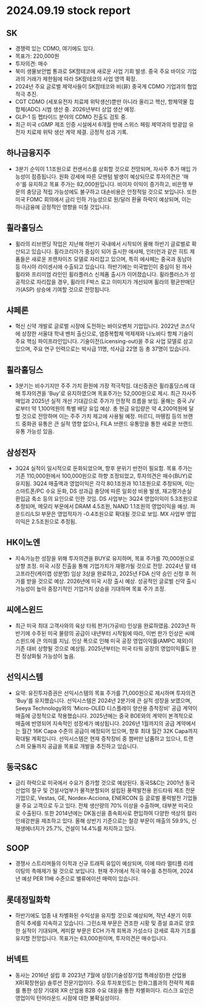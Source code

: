 # 2024.09.19 stock report
## SK
- 경쟁력 있는 CDMO, 여기에도 있다.
- 목표가: 220,000원
- 투자의견: 매수
- 북미 생물보안법 통과로 SK팜테코에 새로운 사업 기회 발생. 중국 주요 바이오 기업과의 거래가 제한됨에 따라 SK팜테코의 사업 영역 확장. 
- 2024년 주요 글로벌 제약사들이 SK팜테코와 비(非) 중국계 CDMO 기업과의 협업 적극 추진.
- CGT CDMO (세포유전자 치료제 위탁생산)뿐만 아니라 올리고 핵산, 항체약물 접합체(ADC) 시범 생산 중. 2026년부터 상업 생산 예정.
- GLP-1 등 펩타이드 분야의 CDMO 진출도 검토 중.
- 최근 미국 cGMP 제조 인증 시설에서 6개월 만에 스위스 페링 제약과의 방광암 유전자 치료제 위탁 생산 계약 체결. 긍정적 성과 기록.
## 하나금융지주
- 3분기 순익이 1.1조원으로 컨센서스를 상회할 것으로 전망되며, 자사주 추가 매입 가능성이 점증됩니다. 원화 강세에 따른 모멘텀 발생이 예상되므로 투자의견은 '매수'를 유지하고 목표 주가는 82,000원입니다. 비이자 이익이 증가하고, 비은행 부문의 충당금 적립 가능성에도 불구하고 대손비용은 안정적일 것으로 보입니다. 또한 미국 FOMC 회의에서 금리 인하 가능성으로 원/달러 환율 하락이 예상되며, 이는 하나금융에 긍정적인 영향을 미칠 것입니다.
## 휠라홀딩스
- 휠라의 리브랜딩 작업은 지난해 하반기 국내에서 시작되어 올해 하반기 글로벌로 확산되고 있습니다. 휠라코리아가 중심이 되어 출시한 에샤페, 인터런과 같은 히트 제품들은 새로운 프랜차이즈 모델로 자리잡고 있으며, 특히 에샤페는 중국과 동남아 등 아시아 라이센시에 수출되고 있습니다. 하반기에는 미국법인이 중심이 된 까사 휠라와 프리미엄 라인인 휠라플러스 신제품 출시가 이어졌습니다. 휠라플러스가 성공적으로 자리잡을 경우, 휠라의 F박스 로고 이미지가 개선되며 휠라의 평균판매단가(ASP) 상승에 기여할 것으로 전망됩니다.

## 샤페론
- 혁신 신약 개발로 글로벌 시장에 도전하는 바이오벤처 기업입니다. 2022년 코스닥에 상장한 서울대 학내 벤처 출신으로, 염증복합체 억제제와 나노바디 항체 기술이 주요 핵심 파이프라인입니다. 기술이전(Licensing-out)을 주요 사업 모델로 삼고 있으며, 주요 연구 인력으로는 박사급 11명, 석사급 22명 등 총 37명이 있습니다.
## 휠라홀딩스
- 3분기는 비수기지만 주주 가치 환원에 가장 적극적임. 대신증권은 휠라홀딩스에 대해 투자의견을 'Buy'로 유지하였으며 목표주가는 52,000원으로 제시. 최근 자사주 매입과 2025년 실적 개선 기대감으로 주가가 안정적 흐름을 보임. 올해는 중국 JV로부터 약 1,100억원의 특별 배당 유입 예상. 총 현금 유입량은 약 4,200억원에 달할 것으로 전망하며 이는 주주 가치 제고에 사용될 예정. 마르디, 마뗑킴 등의 브랜드 중화권 유통은 큰 실적 영향 없으나, FILA 브랜드 유통망을 통한 새로운 브랜드 유통 가능성 있음.
## 삼성전자
- 3Q24 실적이 일시적으로 둔화되었으며, 향후 분위기 반전이 필요함. 목표 주가는 기존 110,000원에서 100,000원으로 하향 조정되었고, 투자의견은 매수(BUY)로 유지됨. 3Q24 매출액과 영업이익은 각각 80.1조원과 10.1조원으로 추정되며, 이는 스마트폰/PC 수요 둔화, DS 성과급 충당에 따른 일회성 비용 발생, 재고평가손실 환입금 축소 등의 요인으로 인한 것임. DS 사업부는 3Q24 영업이익이 5.3조원으로 추정되며, 메모리 부문에서 DRAM 4.5조원, NAND 1.1조원의 영업이익을 예상. 파운드리/LSI 부문은 영업적자가 -0.4조원으로 확대될 것으로 보임. MX 사업부 영업이익은 2.5조원으로 추정됨.
## HK이노엔
- 지속가능한 성장을 위해 투자의견을 BUY로 유지하며, 목표 주가를 70,000원으로 상향 조정. 미국 시장 진출을 통해 기업가치가 재평가될 것으로 전망. 2024년 말 테고프라잔(케이캡 성분명) 임상 3상을 완료하고, 2025년 FDA 신약 승인 신청 후 허가를 받을 것으로 예상. 2026년에 미국 시장 출시 예상. 성공적인 글로벌 신약 출시 가능성이 높아 중장기적인 기업가치 상승을 기대하며 목표 주가 조정.
## 씨에스윈드
- 최근 미국 최대 고객사와의 육상 타워 판가(가공비) 인상을 완료하였음. 2023년 하반기에 수주된 미국 물량의 공급이 내년부터 시작됨에 따라, 이번 판가 인상은 씨에스윈드에 큰 의미를 지님. 인상 폭으로 인해 미국 공장 영업이익률(AMPC 제외)이 기존 대비 상향될 것으로 예상됨. 2025년부터는 미국 타워 공장의 영업이익률도 완전 정상화될 가능성이 높음.
## 선익시스템
- 요약: 유진투자증권은 선익시스템의 목표 주가를 71,000원으로 제시하며 투자의견 'Buy'를 유지했습니다. 선익시스템은 2024년 2분기에 큰 실적 성장을 보였으며, Seeya Technology와의 'Micro-OLED 디스플레이 양산용 증착장비' 공급 계약이 매출에 긍정적으로 작용했습니다. 2025년에는 중국 BOE와의 계약이 본격적으로 매출에 반영되어 지속적인 성장세가 예상됩니다. 2026년 1월까지의 공급 계약에서는 월간 16K Capa 수준의 공급이 예정되어 있으며, 향후 최대 월간 32K Capa까지 확대될 계획입니다. 선익시스템은 현재 증착장비 중 챔버만 납품하고 있으나, 트랜스퍼 모듈까지 공급을 목표로 개발을 추진하고 있습니다.
    
## 동국S&C
- 금리 하락으로 미국에서 수요가 증가할 것으로 예상된다. 동국S&C는 2001년 동국산업의 철구 및 건설사업부가 물적분할되어 설립된 풍력발전용 윈드타워 제조 전문기업으로, Vestas, GE, Nordex-Acciona, ENERCON 등 글로벌 풍력발전 기업들을 주요 고객으로 두고 있다. 전체 생산량의 70% 이상을 수출하며, 대부분 미국으로 수출된다. 또한 2014년에는 DK동신을 종속회사로 편입하여 다양한 색상의 컬러인쇄강판을 제조하고 있다. 올해 상반기 기준으로는 철강 부문이 매출의 59.9%, 신재생에너지가 25.7%, 건설이 14.4%를 차지하고 있다.
## SOOP
- 경쟁사 스트리머들의 이적과 신규 트래픽 유입이 예상되며, 이에 따라 멀티플 리레이팅의 촉매제가 될 것으로 보입니다. 현재 주가에서 적극 매수를 추천하며, 2024년 예상 PER 11배 수준으로 밸류에이션 매력이 있습니다.
## 롯데정밀화학
- 하반기에도 업종 내 차별화된 수익성을 유지할 것으로 예상되며, 작년 4분기 이후 증익 추세를 지속하고 있습니다. 그린소재 부문은 견조한 시황 및 증설 효과로 양호한 실적이 기대되며, 케미칼 부문은 ECH 가격 회복과 가성소다 강세로 흑자 기조를 유지할 전망입니다. 목표가는 63,000원이며, 투자의견은 매수입니다.
## 버넥트
- 동사는 2016년 설립 후 2023년 7월에 상장(기술성장기업 특례상장)한 산업용 XR(확장현실) 솔루션 전문기업이다. 주요 투자포인트는 한화그룹과의 전략적 제휴를 통한 성장 기대와 XR 산업용 B2B 수요 대응을 통한 차별화이다. 리스크 요인은 영업이익 턴어라운드 시점에 대한 불확실성이다.